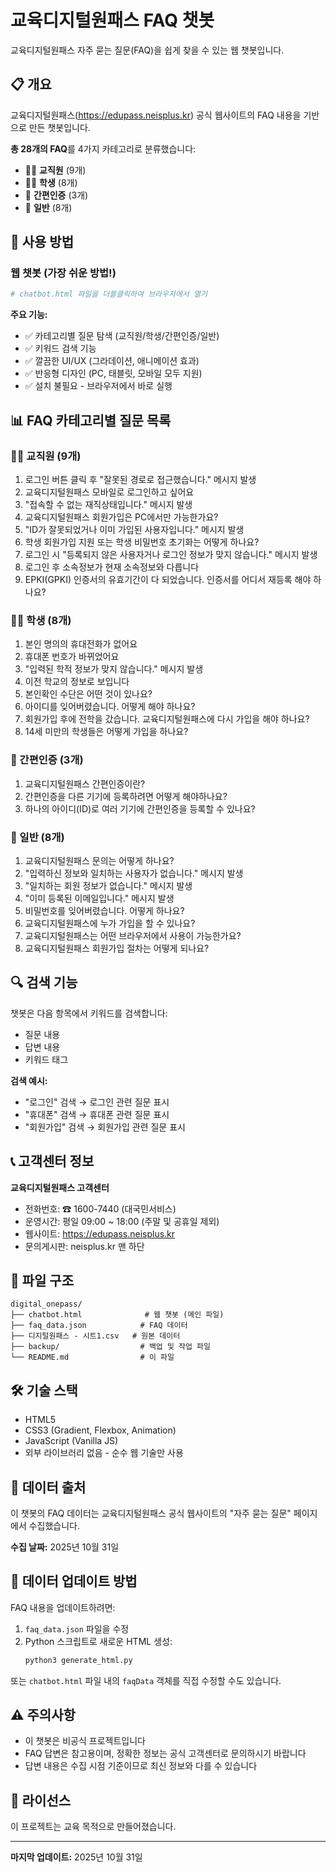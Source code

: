 # 교육디지털원패스 FAQ 챗봇

교육디지털원패스 자주 묻는 질문(FAQ)을 쉽게 찾을 수 있는 웹 챗봇입니다.

## 📋 개요

교육디지털원패스(https://edupass.neisplus.kr) 공식 웹사이트의 FAQ 내용을 기반으로 만든 챗봇입니다.

**총 28개의 FAQ**를 4가지 카테고리로 분류했습니다:
- 👨‍🏫 **교직원** (9개)
- 👨‍🎓 **학생** (8개)
- 🔐 **간편인증** (3개)
- 📌 **일반** (8개)

## 🚀 사용 방법

### 웹 챗봇 (가장 쉬운 방법!)

```bash
# chatbot.html 파일을 더블클릭하여 브라우저에서 열기
```

**주요 기능:**
- ✅ 카테고리별 질문 탐색 (교직원/학생/간편인증/일반)
- ✅ 키워드 검색 기능
- ✅ 깔끔한 UI/UX (그라데이션, 애니메이션 효과)
- ✅ 반응형 디자인 (PC, 태블릿, 모바일 모두 지원)
- ✅ 설치 불필요 - 브라우저에서 바로 실행

## 📊 FAQ 카테고리별 질문 목록

### 👨‍🏫 교직원 (9개)
1. 로그인 버튼 클릭 후 "잘못된 경로로 접근했습니다." 메시지 발생
2. 교육디지털원패스 모바일로 로그인하고 싶어요
3. "접속할 수 없는 재직상태입니다." 메시지 발생
4. 교육디지털원패스 회원가입은 PC에서만 가능한가요?
5. "ID가 잘못되었거나 이미 가입된 사용자입니다." 메시지 발생
6. 학생 회원가입 지원 또는 학생 비밀번호 초기화는 어떻게 하나요?
7. 로그인 시 "등록되지 않은 사용자거나 로그인 정보가 맞지 않습니다." 메시지 발생
8. 로그인 후 소속정보가 현재 소속정보와 다릅니다
9. EPKI(GPKI) 인증서의 유효기간이 다 되었습니다. 인증서를 어디서 재등록 해야 하나요?

### 👨‍🎓 학생 (8개)
1. 본인 명의의 휴대전화가 없어요
2. 휴대폰 번호가 바뀌었어요
3. "입력된 학적 정보가 맞지 않습니다." 메시지 발생
4. 이전 학교의 정보로 보입니다
5. 본인확인 수단은 어떤 것이 있나요?
6. 아이디를 잊어버렸습니다. 어떻게 해야 하나요?
7. 회원가입 후에 전학을 갔습니다. 교육디지털원패스에 다시 가입을 해야 하나요?
8. 14세 미만의 학생들은 어떻게 가입을 하나요?

### 🔐 간편인증 (3개)
1. 교육디지털원패스 간편인증이란?
2. 간편인증을 다른 기기에 등록하려면 어떻게 해야하나요?
3. 하나의 아이디(ID)로 여러 기기에 간편인증을 등록할 수 있나요?

### 📌 일반 (8개)
1. 교육디지털원패스 문의는 어떻게 하나요?
2. "입력하신 정보와 일치하는 사용자가 없습니다." 메시지 발생
3. "일치하는 회원 정보가 없습니다." 메시지 발생
4. "이미 등록된 이메일입니다." 메시지 발생
5. 비밀번호를 잊어버렸습니다. 어떻게 하나요?
6. 교육디지털원패스에 누가 가입을 할 수 있나요?
7. 교육디지털원패스는 어떤 브라우저에서 사용이 가능한가요?
8. 교육디지털원패스 회원가입 절차는 어떻게 되나요?

## 🔍 검색 기능

챗봇은 다음 항목에서 키워드를 검색합니다:
- 질문 내용
- 답변 내용
- 키워드 태그

**검색 예시:**
- "로그인" 검색 → 로그인 관련 질문 표시
- "휴대폰" 검색 → 휴대폰 관련 질문 표시
- "회원가입" 검색 → 회원가입 관련 질문 표시

## 📞 고객센터 정보

**교육디지털원패스 고객센터**
- 전화번호: ☎ 1600-7440 (대국민서비스)
- 운영시간: 평일 09:00 ~ 18:00 (주말 및 공휴일 제외)
- 웹사이트: https://edupass.neisplus.kr
- 문의게시판: neisplus.kr 맨 하단

## 📁 파일 구조

```
digital_onepass/
├── chatbot.html              # 웹 챗봇 (메인 파일)
├── faq_data.json            # FAQ 데이터
├── 디지털원패스 - 시트1.csv   # 원본 데이터
├── backup/                  # 백업 및 작업 파일
└── README.md                # 이 파일
```

## 🛠️ 기술 스택

- HTML5
- CSS3 (Gradient, Flexbox, Animation)
- JavaScript (Vanilla JS)
- 외부 라이브러리 없음 - 순수 웹 기술만 사용

## 📝 데이터 출처

이 챗봇의 FAQ 데이터는 교육디지털원패스 공식 웹사이트의 "자주 묻는 질문" 페이지에서 수집했습니다.

**수집 날짜:** 2025년 10월 31일

## 🔄 데이터 업데이트 방법

FAQ 내용을 업데이트하려면:

1. `faq_data.json` 파일을 수정
2. Python 스크립트로 새로운 HTML 생성:
   ```bash
   python3 generate_html.py
   ```

또는 `chatbot.html` 파일 내의 `faqData` 객체를 직접 수정할 수도 있습니다.

## ⚠️ 주의사항

- 이 챗봇은 비공식 프로젝트입니다
- FAQ 답변은 참고용이며, 정확한 정보는 공식 고객센터로 문의하시기 바랍니다
- 답변 내용은 수집 시점 기준이므로 최신 정보와 다를 수 있습니다

## 📄 라이선스

이 프로젝트는 교육 목적으로 만들어졌습니다.

---

**마지막 업데이트:** 2025년 10월 31일
